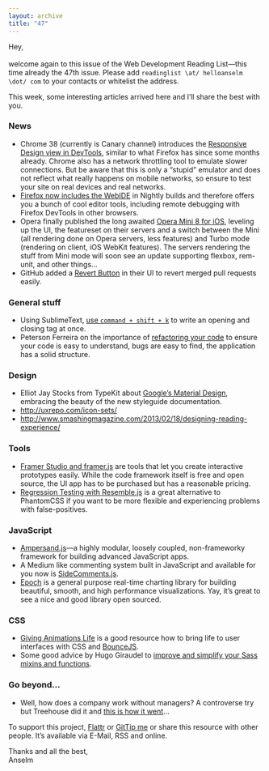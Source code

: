 ```yaml
---
layout: archive
title: "47"
---
```


Hey,<br>
<br>
welcome again to this issue of the Web Development Reading List—this time already the 47th issue. Please add `readinglist \at/ helloanselm \dot/ com` to your contacts or whitelist the address.

This week, some interesting articles arrived here and I’ll share the best with you.

### News

- Chrome 38 (currently is Canary channel) introduces the [Responsive Design view in DevTools](http://etoxin.net/blog/2014/06/25/chrome-38-introduces-a-responsive-design-view/), similar to what Firefox has since some months already. Chrome also has a network throttling tool to emulate slower connections. But be aware that this is only a “stupid” emulator and does not reflect what really happens on mobile networks, so ensure to test your site on real devices and real networks.
- [Firefox now includes the WebIDE](https://hacks.mozilla.org/2014/06/webide-lands-in-nightly/) in Nightly builds and therefore offers you a bunch of cool editor tools, including remote debugging with Firefox DevTools in other browsers.
- Opera finally published the long awaited [Opera Mini 8 for iOS](http://dev.opera.com/blog/opera-mini-8-for-ios/), leveling up the UI, the featureset on their servers and a switch between the Mini (all rendering done on Opera servers, less features) and Turbo mode (rendering on client, iOS WebKit features). The servers rendering the stuff from Mini mode will soon see an update supporting flexbox, rem-unit, and other things…
- GitHub added a [Revert Button](https://github.com/blog/1857-introducing-the-revert-button) in their UI to revert merged pull requests easily.

### General stuff

- Using SublimeText, [use `command + shift + k`](http://blog.grayghostvisuals.com/workflow/sublime-hot-key-open-close-tag/) to write an opening and closing tag at once.
- Peterson Ferreira on the importance of [refactoring your code](https://medium.com/@petersonfs/why-you-should-refactoring-your-code-fc0942419504) to ensure your code is easy to understand, bugs are easy to find, the application has a solid structure.

### Design

- Elliot Jay Stocks from TypeKit about [Google’s Material Design](http://www.elliotjaystocks.com/blog/googles-material-design/), embracing the beauty of the new styleguide documentation.
- http://uxrepo.com/icon-sets/
- http://www.smashingmagazine.com/2013/02/18/designing-reading-experience/

### Tools

- [Framer Studio and framer.js](http://framerjs.com/) are tools that let you create interactive prototypes easily. While the code framework itself is free and open source, the UI app has to be purchased but has a reasonable pricing.
- [Regression Testing with Resemble.js](https://github.com/Huddle/Resemble.js) is a great alternative to PhantomCSS if you want to be more flexible and experiencing problems with false-positives.

### JavaScript

- [Ampersand.js](http://blog.andyet.com/2014/06/25/introducing-ampersand-js)—a highly modular, loosely coupled, non-frameworky framework for building advanced JavaScript apps.
- A Medium like commenting system built in JavaScript and available for you now is [SideComments.js](http://aroc.github.io/side-comments-demo/).
- [Epoch](http://fastly.github.io/epoch/) is a general purpose real-time charting library for building beautiful, smooth, and high performance visualizations. Yay, it’s great to see a nice and good library open sourced.

### CSS

- [Giving Animations Life](https://medium.com/tictail-makers/giving-animations-life-8b20165224c5) is a good resource how to bring life to user interfaces with CSS and [BounceJS](http://bouncejs.com/).
- Some good advice by Hugo Giraudel to [improve and simplify your Sass mixins and functions](http://www.sitepoint.com/tips-help-level-up-sass/).

### Go beyond…

- Well, how does a company work without managers? A controverse try but Treehouse did it and [this is how it went](http://ryancarson.com/post/61562761297/no-managers-why-we-removed-bosses-at-treehouse)…

To support this project, [Flattr](http://goo.gl/dDWsTF) or [GitTip me](http://goo.gl/cnqtOc) or share this resource with other people. It’s available via E-Mail, RSS and online.

Thanks and all the best,<br>
Anselm
